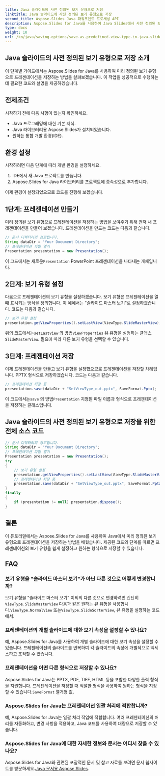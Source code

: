 ```yaml
---
title: Java 슬라이드에 사전 정의된 보기 유형으로 저장
linktitle: Java 슬라이드에 사전 정의된 보기 유형으로 저장
second_title: Aspose.Slides Java 파워포인트 프로세싱 API
description: Aspose.Slides for Java를 사용하여 Java Slides에서 사전 정의된 보기 유형을 설정하는 방법을 알아보세요. 코드 예제와 FAQ가 포함된 단계별 가이드입니다.
type: docs
weight: 10
url: /ko/java/saving-options/save-as-predefined-view-type-in-java-slides/
---
```


## Java 슬라이드의 사전 정의된 보기 유형으로 저장 소개

이 단계별 가이드에서는 Aspose.Slides for Java를 사용하여 미리 정의된 보기 유형으로 프레젠테이션을 저장하는 방법을 살펴보겠습니다. 이 작업을 성공적으로 수행하는 데 필요한 코드와 설명을 제공하겠습니다.

## 전제조건

시작하기 전에 다음 사항이 있는지 확인하세요.

- Java 프로그래밍에 대한 기본 지식.
- Java 라이브러리용 Aspose.Slides가 설치되었습니다.
- 원하는 통합 개발 환경(IDE).

## 환경 설정

시작하려면 다음 단계에 따라 개발 환경을 설정하세요.

1. IDE에서 새 Java 프로젝트를 만듭니다.
2. Aspose.Slides for Java 라이브러리를 프로젝트에 종속성으로 추가합니다.

이제 환경이 설정되었으므로 코드를 진행해 보겠습니다.

## 1단계: 프레젠테이션 만들기

미리 정의된 보기 유형으로 프레젠테이션을 저장하는 방법을 보여주기 위해 먼저 새 프레젠테이션을 만들어 보겠습니다. 프레젠테이션을 만드는 코드는 다음과 같습니다.

```java
// 문서 디렉터리의 경로입니다.
String dataDir = "Your Document Directory";
// 프레젠테이션 파일 열기
Presentation presentation = new Presentation();
```

 이 코드에서는 새로운`Presentation` PowerPoint 프레젠테이션을 나타내는 개체입니다.

## 2단계: 보기 유형 설정

다음으로 프레젠테이션의 보기 유형을 설정하겠습니다. 보기 유형은 프레젠테이션을 열 때 표시되는 방식을 정의합니다. 이 예에서는 "슬라이드 마스터 보기"로 설정하겠습니다. 코드는 다음과 같습니다.

```java
// 보기 유형 설정
presentation.getViewProperties().setLastView(ViewType.SlideMasterView);
```

 위의 코드에서는`setLastView` 의 방법`ViewProperties` 뷰 유형을 설정하는 클래스`SlideMasterView`. 필요에 따라 다른 보기 유형을 선택할 수 있습니다.

## 3단계: 프레젠테이션 저장

이제 프레젠테이션을 만들고 보기 유형을 설정했으므로 프레젠테이션을 저장할 차례입니다. PPTX 형식으로 저장하겠습니다. 코드는 다음과 같습니다.

```java
// 프레젠테이션 저장 중
presentation.save(dataDir + "SetViewType_out.pptx", SaveFormat.Pptx);
```

 이 코드에서는`save` 의 방법`Presentation` 지정된 파일 이름과 형식으로 프레젠테이션을 저장하는 클래스입니다.

## Java 슬라이드의 사전 정의된 보기 유형으로 저장을 위한 전체 소스 코드

```java
// 문서 디렉터리의 경로입니다.
String dataDir = "Your Document Directory";
// 프레젠테이션 파일 열기
Presentation presentation = new Presentation();
try
{
	// 보기 유형 설정
	presentation.getViewProperties().setLastView(ViewType.SlideMasterView);
	// 프레젠테이션 저장 중
	presentation.save(dataDir + "SetViewType_out.pptx", SaveFormat.Pptx);
}
finally
{
	if (presentation != null) presentation.dispose();
}
```

## 결론

이 튜토리얼에서는 Aspose.Slides for Java를 사용하여 Java에서 미리 정의된 보기 유형으로 프레젠테이션을 저장하는 방법을 배웠습니다. 제공된 코드와 단계를 따르면 프레젠테이션의 보기 유형을 쉽게 설정하고 원하는 형식으로 저장할 수 있습니다.

## FAQ

### 보기 유형을 "슬라이드 마스터 보기"가 아닌 다른 것으로 어떻게 변경합니까?

 보기 유형을 "슬라이드 마스터 보기" 이외의 다른 것으로 변경하려면 간단히`ViewType.SlideMasterView` 다음과 같은 원하는 뷰 유형을 사용합니다.`ViewType.NormalView` 또는`ViewType.SlideSorterView`, 뷰 유형을 설정하는 코드에서.

### 프레젠테이션의 개별 슬라이드에 대한 보기 속성을 설정할 수 있나요?

예, Aspose.Slides for Java를 사용하여 개별 슬라이드에 대한 보기 속성을 설정할 수 있습니다. 프레젠테이션의 슬라이드를 반복하여 각 슬라이드의 속성에 개별적으로 액세스하고 조작할 수 있습니다.

### 프레젠테이션을 어떤 다른 형식으로 저장할 수 있나요?

Aspose.Slides for Java는 PPTX, PDF, TIFF, HTML 등을 포함한 다양한 출력 형식을 지원합니다. 프레젠테이션을 저장할 때 적절한 형식을 사용하여 원하는 형식을 지정할 수 있습니다.`SaveFormat` 열거형 값.

### Aspose.Slides for Java는 프레젠테이션 일괄 처리에 적합합니까?

예, Aspose.Slides for Java는 일괄 처리 작업에 적합합니다. 여러 프레젠테이션의 처리를 자동화하고, 변경 사항을 적용하고, Java 코드를 사용하여 대량으로 저장할 수 있습니다.

### Aspose.Slides for Java에 대한 자세한 정보와 문서는 어디서 찾을 수 있나요?

 Aspose.Slides for Java와 관련된 포괄적인 문서 및 참고 자료를 보려면 문서 웹사이트를 방문하세요.[Java 문서용 Aspose.Slides](https://reference.aspose.com/slides/java/).
